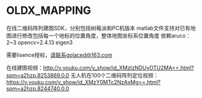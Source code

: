 # OLDX_MAPPING
在线二维码阵列建图SDK，分别包括树莓派和PC机版本
matlab文件支持对已有地图进行修改包括每一个地标的位置角度，整体地图坐标系位置角度
依赖aruco：2~3
    opencv>2.4.13
    eigen3
    
需要lisence授权，请联系golaced@163.com

在线建图视频：http://v.youku.com/v_show/id_XMzIzNDUyOTU2MA==.html?spm=a2hzp.8253869.0.0
无人机在100个二维码阵列定位视频：https://v.youku.com/v_show/id_XMzY0MTc2NzAxMg==.html?spm=a2hzp.8244740.0.0
